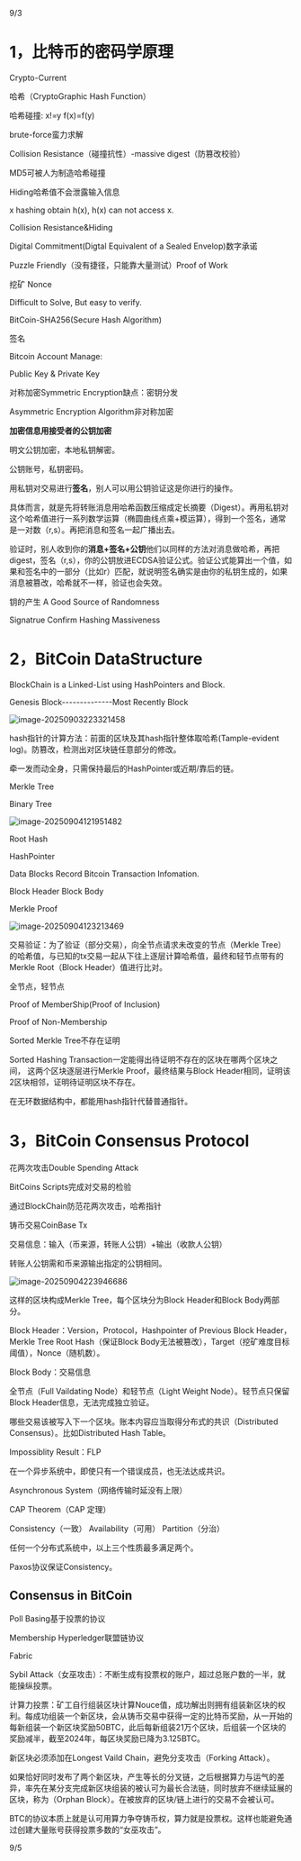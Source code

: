 9/3

# 1，比特币的密码学原理

Crypto-Current

哈希（CryptoGraphic Hash Function）

哈希碰撞: x!=y f(x)=f(y)

brute-force蛮力求解

Collision Resistance（碰撞抗性）-massive digest（防篡改校验）

MD5可被人为制造哈希碰撞

Hiding哈希值不会泄露输入信息

x hashing obtain h(x), h(x) can not access x. 

Collision Resistance&Hiding

Digital Commitment(Digtal Equivalent of a Sealed Envelop)数字承诺

Puzzle Friendly（没有捷径，只能靠大量测试）Proof of Work

挖矿 Nonce

Difficult to Solve, But easy to verify.

BitCoin-SHA256(Secure Hash Algorithm)

签名

Bitcoin Account Manage:

Public Key & Private Key

对称加密Symmetric Encryption缺点：密钥分发

Asymmetric Encryption Algorithm非对称加密

**加密信息用接受者的公钥加密**

明文公钥加密，本地私钥解密。

公钥账号，私钥密码。

用私钥对交易进行**签名**，别人可以用公钥验证这是你进行的操作。

具体而言，就是先将转账消息用哈希函数压缩成定长摘要（Digest）。再用私钥对这个哈希值进行一系列数学运算（椭圆曲线点乘+模运算），得到一个签名，通常是一对数（r,s）。再把消息和签名一起广播出去。

验证时，别人收到你的**消息+签名+公钥**他们以同样的方法对消息做哈希，再把digest，签名（r,s），你的公钥放进ECDSA验证公式。验证公式能算出一个值，如果和签名中的一部分（比如r）匹配，就说明签名确实是由你的私钥生成的，如果消息被篡改，哈希就不一样，验证也会失效。

钥的产生 A Good Source of Randomness

Signatrue Confirm Hashing Massiveness

# 2，BitCoin DataStructure

BlockChain is a Linked-List using HashPointers and Block.

Genesis Block--------------Most Recently Block

![image-20250903223321458](C:\Users\jingl\AppData\Roaming\Typora\typora-user-images\image-20250903223321458.png)

hash指针的计算方法：前面的区块及其hash指针整体取哈希(Tample-evident log)。防篡改，检测出对区块链任意部分的修改。

牵一发而动全身，只需保持最后的HashPointer或近期/靠后的链。

Merkle Tree

Binary Tree

![image-20250904121951482](C:\Users\jingl\AppData\Roaming\Typora\typora-user-images\image-20250904121951482.png)

Root Hash

HashPointer

Data Blocks Record Bitcoin Transaction Infomation.

Block Header Block Body

Merkle Proof

![image-20250904123213469](C:\Users\jingl\AppData\Roaming\Typora\typora-user-images\image-20250904123213469.png)

交易验证：为了验证（部分交易），向全节点请求未改变的节点（Merkle Tree）的哈希值，与已知的tx交易一起从下往上逐层计算哈希值，最终和轻节点带有的Merkle Root（Block Header）值进行比对。

全节点，轻节点

Proof of MemberShip(Proof of Inclusion)

Proof of Non-Membership

Sorted Merkle Tree不存在证明

Sorted Hashing Transaction一定能得出待证明不存在的区块在哪两个区块之间， 这两个区块逐层进行Merkle Proof，最终结果与Block Header相同，证明该2区块相邻，证明待证明区块不存在。

在无环数据结构中，都能用hash指针代替普通指针。

# 3，BitCoin Consensus Protocol

花两次攻击Double Spending Attack

BitCoins Scripts完成对交易的检验

通过BlockChain防范花两次攻击，哈希指针

铸币交易CoinBase Tx

交易信息：输入（币来源，转账人公钥）+输出（收款人公钥）

转账人公钥需和币来源输出指定的公钥相同。

![image-20250904223946686](C:\Users\jingl\AppData\Roaming\Typora\typora-user-images\image-20250904223946686.png)

这样的区块构成Merkle Tree，每个区块分为Block Header和Block Body两部分。

Block Header：Version，Protocol，Hashpointer of Previous Block Header，Merkle Tree Root Hash（保证Block Body无法被篡改），Target（挖矿难度目标阈值），Nonce（随机数）。

Block Body：交易信息

全节点（Full Vaildating Node）和轻节点（Light Weight Node）。轻节点只保留Block Header信息，无法完成独立验证。

哪些交易该被写入下一个区块。账本内容应当取得分布式的共识（Distributed Consensus）。比如Distributed Hash Table。

Impossiblity Result：FLP

在一个异步系统中，即使只有一个错误成员，也无法达成共识。

Asynchronous System（网络传输时延没有上限）

CAP Theorem（CAP 定理）

Consistency（一致） Availability（可用） Partition（分治） 

任何一个分布式系统中，以上三个性质最多满足两个。

Paxos协议保证Consistency。

## Consensus in BitCoin

Poll Basing基于投票的协议

Membership Hyperledger联盟链协议

Fabric

Sybil Attack（女巫攻击）：不断生成有投票权的账户，超过总账户数的一半，就能操纵投票。

计算力投票：矿工自行组装区块计算Nouce值，成功解出则拥有组装新区块的权利。每成功组装一个新区块，会从铸币交易中获得一定的比特币奖励，从一开始的每新组装一个新区块奖励50BTC，此后每新组装21万个区块，后组装一个区块的奖励减半，截至2024年，每区块奖励已降为3.125BTC。

新区块必须添加在Longest Vaild Chain，避免分支攻击（Forking Attack）。

如果恰好同时发布了两个新区块，产生等长的分叉链，之后根据算力与运气的差异，率先在某分支完成新区块组装的被认可为最长合法链，同时放弃不继续延展的区块，称为（Orphan Block）。在被放弃的区块/链上进行的交易不会被认可。

BTC的协议本质上就是认可用算力争夺铸币权，算力就是投票权。这样也能避免通过创建大量账号获得投票多数的“女巫攻击”。

9/5
